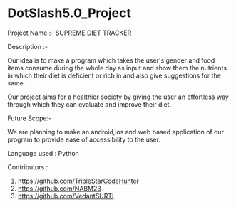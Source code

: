 # DotSlash5.0_Project

Project Name :- SUPREME DIET TRACKER 

Description :-

Our idea is to make a program which takes the user's gender and food items consume during the whole day as input and show them the nutrients in which their diet is deficient or rich in and also give suggestions for the same.

Our project aims for a healthier society by giving the user an effortless way through which they can evaluate and improve their diet.

Future Scope:-

We are planning to make an android,ios and web based application of our program to provide ease of accessibility to the user. 

Language used : Python 

Contributors : 

1. https://github.com/TripleStarCodeHunter
2. https://github.com/NABM23
3. https://github.com/VedantSURTI
